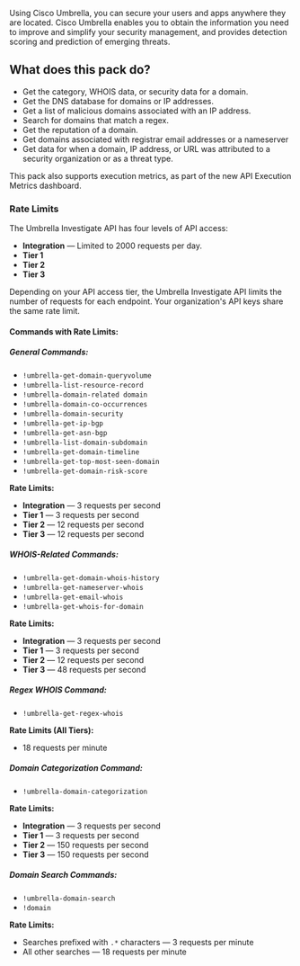 Using Cisco Umbrella, you can secure your users and apps anywhere they are located. Cisco Umbrella enables you to obtain the information you need to improve and simplify your security management, and provides detection scoring and prediction of emerging threats.

## What does this pack do?

- Get the category, WHOIS data, or security data for a domain.
- Get the DNS database for domains or IP addresses.
- Get a list of malicious domains associated with an IP address.
- Search for domains that match a regex.
- Get the reputation of a domain.
- Get domains associated with registrar email addresses or a nameserver
- Get data for when a domain, IP address, or URL was attributed to a security organization or as a threat type.

This pack also supports execution metrics, as part of the new API Execution Metrics dashboard.


### Rate Limits

The Umbrella Investigate API has four levels of API access:

- **Integration** — Limited to 2000 requests per day.
- **Tier 1**
- **Tier 2**
- **Tier 3**

Depending on your API access tier, the Umbrella Investigate API limits the number of requests for each endpoint. Your organization's API keys share the same rate limit.

#### Commands with Rate Limits:

##### General Commands:

- `!umbrella-get-domain-queryvolume`
- `!umbrella-list-resource-record`
- `!umbrella-domain-related domain`
- `!umbrella-domain-co-occurrences`
- `!umbrella-domain-security`
- `!umbrella-get-ip-bgp`
- `!umbrella-get-asn-bgp`
- `!umbrella-list-domain-subdomain`
- `!umbrella-get-domain-timeline`
- `!umbrella-get-top-most-seen-domain`
- `!umbrella-get-domain-risk-score`

**Rate Limits:**

- **Integration** — 3 requests per second
- **Tier 1** — 3 requests per second
- **Tier 2** — 12 requests per second
- **Tier 3** — 12 requests per second

##### WHOIS-Related Commands:

- `!umbrella-get-domain-whois-history`
- `!umbrella-get-nameserver-whois`
- `!umbrella-get-email-whois`
- `!umbrella-get-whois-for-domain`

**Rate Limits:**

- **Integration** — 3 requests per second
- **Tier 1** — 3 requests per second
- **Tier 2** — 12 requests per second
- **Tier 3** — 48 requests per second

##### Regex WHOIS Command:

- `!umbrella-get-regex-whois`

**Rate Limits (All Tiers):**

- 18 requests per minute

##### Domain Categorization Command:

- `!umbrella-domain-categorization`

**Rate Limits:**

- **Integration** — 3 requests per second
- **Tier 1** — 3 requests per second
- **Tier 2** — 150 requests per second
- **Tier 3** — 150 requests per second

##### Domain Search Commands:

- `!umbrella-domain-search`
- `!domain`

**Rate Limits:**

- Searches prefixed with `.*` characters — 3 requests per minute
- All other searches — 18 requests per minute
